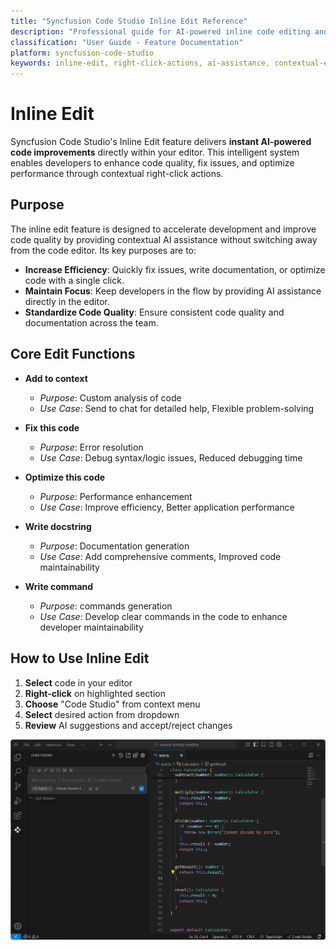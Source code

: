 ```yaml
---
title: "Syncfusion Code Studio Inline Edit Reference"
description: "Professional guide for AI-powered inline code editing and contextual modifications"
classification: "User Guide - Feature Documentation"
platform: syncfusion-code-studio
keywords: inline-edit, right-click-actions, ai-assistance, contextual-editing, code-optimization
---
```


#  Inline Edit
Syncfusion Code Studio's Inline Edit feature delivers **instant AI-powered code improvements** directly within your editor. This intelligent system enables developers to enhance code quality, fix issues, and optimize performance through contextual right-click actions.

## Purpose

The inline edit feature is designed to accelerate development and improve code quality by providing contextual AI assistance without switching away from the code editor. Its key purposes are to:

- **Increase Efficiency**: Quickly fix issues, write documentation, or optimize code with a single click.
- **Maintain Focus**: Keep developers in the flow by providing AI assistance directly in the editor.
- **Standardize Code Quality**: Ensure consistent code quality and documentation across the team.

## Core Edit Functions

- **Add to context**  
  - *Purpose*: Custom analysis of code 
  - *Use Case*: Send to chat for detailed help, Flexible problem-solving  
 

- **Fix this code**  
  - *Purpose*: Error resolution  
  - *Use Case*: Debug syntax/logic issues, Reduced debugging time    

- **Optimize this code**  
  - *Purpose*: Performance enhancement  
  - *Use Case*: Improve efficiency, Better application performance 
 
- **Write docstring**  
  - *Purpose*: Documentation generation  
  - *Use Case*: Add comprehensive comments, Improved code maintainability  
  
- **Write command**  
  - *Purpose*: commands generation 
  - *Use Case*: Develop clear commands in the code to enhance developer maintainability 
  
## How to Use Inline Edit

1. **Select** code in your editor
2. **Right-click** on highlighted section  
3. **Choose** "Code Studio" from context menu
4. **Select** desired action from dropdown
5. **Review** AI suggestions and accept/reject changes


<img src="./feature-images/Gif/inline-edits.gif" alt="Inline-Edits" >



